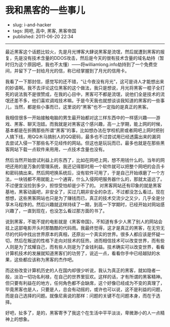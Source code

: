 # 我和黑客的一些事儿

- slug: i-and-hacker
- tags: 网吧, 高中, 黑客, 黑客帝国
- published: 2011-06-20 22:34

----------

最近黑客这个话题比较火，先是月光博客大肆说黑客是流氓，然后就遭到黑客的报复，先是没有技术含量的DDOS攻击，然后是今天的很有技术含量的域名劫持（暂时归为这个原因吧，我也不太懂）——将williamlong.info劫持到了一个免费空间，并留下了一封给月光的信，称已经掌握到了月光的信用卡。

我看了一下那封信，感觉写的还不错，“让今夜没有月光”，这可是诗人才能想出来的妙语啊。我不去评论这位黑客的这个做法，我只是想说，月光将黑客一棍子全打死的说法我不是很赞成，在我的心目中，黑客可不都是流氓，说他们全是技术的流氓还差不多，他们喜欢调戏技术嘛。于是今天我也就想谈谈我知道的黑客的一些事儿，当然，都是些小事而已，这里说的“黑客”也不一定指的是真正的黑客。

我相信很多一开始接触电脑的男生最开始都对这三样东西中的一样感兴趣——游戏、黑客、聊天泡妞。而我就是对黑客这个感兴趣，高一上学期，能上网的时候，基本都是在折腾那些所谓“黑客”的事，比如想办法在学校机房或者网吧上网时把别人搞下线，用QQ木马搞别人的QQ密码，最多也不过尝试用已经透露出来的漏洞去尝试入侵一下那些名不见经传的网站。但这也是玩玩而已，最多也就是在那些黑客网站下载一点软件来用用，一点技术含量也没有。

然后当然开始尝试利益上的东西了，比如在网吧上网，想不用钱什么的。当年的网吧还用的是万象的管理系统，我还记得那时用一个软件就可以把整个网吧的会员卡和密码搞出来。然后网吧换系统后，没有软件可用了，于是自己开始琢磨了一个方法，一块钱都不用就能上一个通宵，什么入侵网吧服务器什么的，那就太遥远了。不过便宜没捡到多少，担惊受怕却是少不了的。
对黑客网站还有印象的就是黑客基地，黑客动画吧，非安全了，买过几期非安全的杂志，不过都没怎么看过。现在想想，这些黑客网站也只是为了赚钱而已，真正的技术交流少之又少，几乎全是分享木马程序的。然后兴趣就这样持续了一期，到高一下学期时，已经开始对网站感兴趣了，一直到现在，也没怎么看过那方面的书了。

说到黑客，不能不提的电影就是《黑客帝国》，不知道有多少人黑了别人的网站会挂上这部电影开头时那酷酷的代码雨。我最终觉得，这才是真正的黑客，在无穷无尽的代码中找出世界原本的真相，还原出一个真实的世界。很多人都应该是怀疑一切，然后在叛逆的性格下走向对技术的狂热，进而相信技术可以改变世界，而有些人则是为了炫耀自己，而有些人则是为了金钱利益。技术确实可以改变世界，看看计算机技术的发展就知道黑客们的功劳了，说近一点，看看你手中已经越狱的水果，这些都应该称为黑客的杰作吧。

而这些改变计算机历史的人在国内却很少听说，我认为真正的黑客，就如隐者一般，淡泊一切功名利禄，在自己的世界里狂欢。这样的话，才有所谓的黑客精神。但只要有利益在的地方，任何角色都不会缺席，这个好像已经成为不变的真理了，毕竟黑客也是人，只要是人，总会有动摇的，或许也可以说，这不是利益的问题，而是自己选择的问题。就像尼奥说的那样：问题的关键不在问题本身，而在于选择。

好吧，扯多了，是的，黑客寄予了我这个在生活中平平淡淡，卑微渺小的人一点精神上的想象。